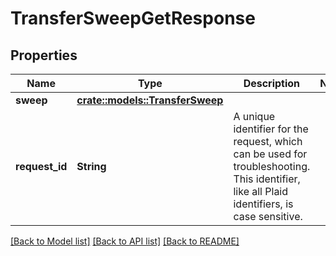 # TransferSweepGetResponse

## Properties

Name | Type | Description | Notes
------------ | ------------- | ------------- | -------------
**sweep** | [**crate::models::TransferSweep**](TransferSweep.md) |  | 
**request_id** | **String** | A unique identifier for the request, which can be used for troubleshooting. This identifier, like all Plaid identifiers, is case sensitive. | 

[[Back to Model list]](../README.md#documentation-for-models) [[Back to API list]](../README.md#documentation-for-api-endpoints) [[Back to README]](../README.md)


